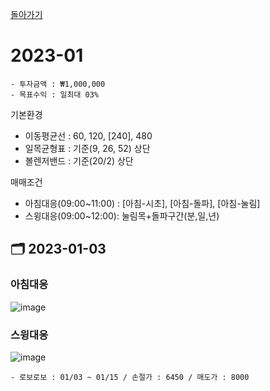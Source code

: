 [돌아가기](/StockCompany-Korea/README.md)

# 2023-01
```
- 투자금액 : ₩1,000,000
- 목표수익 : 일최대 03%
```

기본환경
- 이동평균선 : 60, 120, [240], 480
- 일목균형표 : 기준(9, 26, 52) 상단
- 볼렌저밴드 : 기준(20/2) 상단

매매조건
- 아침대응(09:00~11:00) : [아침-시초], [아침-돌파], [아침-눌림]
- 스윙대응(09:00~12:00): 눌림목+돌파구간(분,일,년)

## :card_index_dividers: 2023-01-03
### 아침대응
![image](https://user-images.githubusercontent.com/77244047/210303430-06256f3d-85de-4118-b172-852418194cbd.png)

### 스윙대응
![image](https://user-images.githubusercontent.com/77244047/210303810-c033c6e0-133e-43a8-90d9-89c0ee2cc9d9.png)
```
- 로보로보 : 01/03 ~ 01/15 / 손절가 : 6450 / 매도가 : 8000
```
